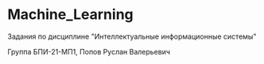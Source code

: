 # Machine_Learning
Задания по дисциплине "Интеллектуальные информационные системы"

Группа БПИ-21-МП1, Попов Руслан Валерьевич

